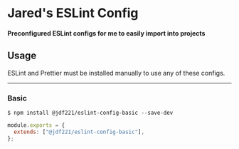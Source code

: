 # Jared's ESLint Config

#### Preconfigured ESLint configs for me to easily import into projects

## Usage

ESLint and Prettier must be installed manually to use any of these configs.

___

### Basic

```shell
$ npm install @jdf221/eslint-config-basic --save-dev
```

```javascript
module.exports = {
  extends: ["@jdf221/eslint-config-basic"],
};
```